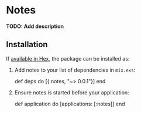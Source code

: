 # Notes

**TODO: Add description**

## Installation

If [available in Hex](https://hex.pm/docs/publish), the package can be installed as:

  1. Add notes to your list of dependencies in `mix.exs`:

        def deps do
          [{:notes, "~> 0.0.1"}]
        end

  2. Ensure notes is started before your application:

        def application do
          [applications: [:notes]]
        end

